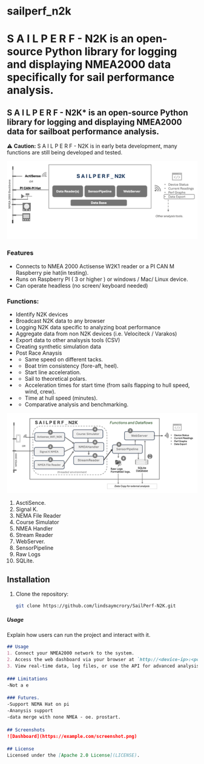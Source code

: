 # sailperf_n2k
S A I L P E R F - N2K is an open-source Python library for logging and displaying NMEA2000 data specifically for sail performance analysis.
=======

<!--  ![SailPerf-N2K Logo](assets/logo.png)  -->


<!--  [![Get Started](https://img.shields.io/badge/Get-Started-brightgreen)](https://example.com/get-started) -->

<!-- [![Documentation](https://img.shields.io/badge/Docs-Read-blue)](https://example.com/docs) -->



## S A I L P E R F - N2K* is an open-source Python library for logging and displaying NMEA2000 data for sailboat performance analysis.  

⚠️ **Caution:** S A I L P E R F - N2K is in early beta development, many functions are still being developed and tested.

<img src="assets/functional_block.png" width = "800">


### Features

- Connects to NMEA 2000 Actisense  W2K1 reader or a  PI CAN M Raspberry pie hat(in testing).
- Runs on Raspberry PI ( 3 or higher ) or windows / Mac/ Linux device. 
- Can operate headless (no screen/ keyboard needed)



### Functions:
- Identify N2K devices   
- Broadcast N2K data to any browser  
- Logging N2K data specific to analyzing boat performance
- Aggregate data from non N2K devices (i.e. Velociteck / Varakos) 
- Export data to other analsysis tools (CSV)   
- Creating synthetic simulation data  
- Post Race Anaysis
- - Same speed on different tacks.
-  - Boat trim consistency (fore-aft, heel).
- - Start line acceleration.
- - Sail to theoretical polars.
- - Acceleration times for start time (from sails flapping to hull speed, wind, crew).
- - Time at hull speed (minutes).
- - Comparative analysis and benchmarking.


<img src="assets/data_flows.png" width = "800">

1.  AsctiSence.
2.  Signal K.
3.  NEMA File Reader
4.  Course Simulator
5.  NMEA Handler
6.  Stream Reader
7.  WebServer. 
8.  SensorPipeline
9.  Raw Logs
10. SQLite. 


## Installation
1. Clone the repository:
   ```bash
   git clone https://github.com/lindsaymcrory/SailPerf-N2K.git  


##### **Usage**
Explain how users can run the project and interact with it.

```markdown
## Usage
1. Connect your NMEA2000 network to the system.
2. Access the web dashboard via your browser at `http://<device-ip>:<port>`.
3. View real-time data, log files, or use the API for advanced analysis.

### Limitations 
-Not a e

### Futures.
-Support NEMA Hat on pi 
-Ananysis support 
-data merge with none NMEA - oe. prostart.

## Screenshots
![Dashboard](https://example.com/screenshot.png)

## License
Licensed under the [Apache 2.0 License](LICENSE).
